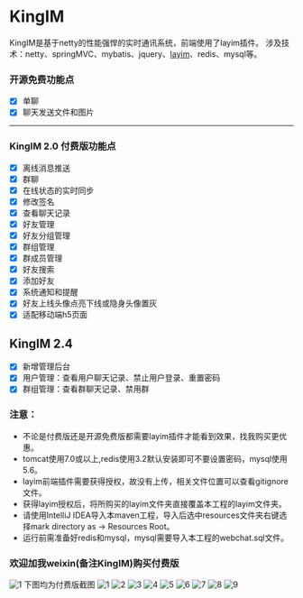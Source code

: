 # KingIM
KingIM是基于netty的性能强悍的实时通讯系统，前端使用了layim插件。
涉及技术：netty、springMVC、mybatis、jquery、[layim](http://layim.layui.com/demo.html)、redis、mysql等。

### 开源免费功能点
- [x] 单聊
- [x] 聊天发送文件和图片

---------------------
### KingIM 2.0 付费版功能点
- [x] 离线消息推送
- [x] 群聊
- [x] 在线状态的实时同步
- [x] 修改签名
- [x] 查看聊天记录
- [x] 好友管理
- [x] 好友分组管理
- [x] 群组管理
- [x] 群成员管理
- [x] 好友搜索
- [x] 添加好友
- [x] 系统通知和提醒
- [x] 好友上线头像点亮下线或隐身头像置灰
- [x] 适配移动端h5页面
## KingIM 2.4
- [x] 新增管理后台
- [x] 用户管理：查看用户聊天记录、禁止用户登录、重置密码
- [x] 群组管理：查看群聊天记录、禁用群

###  注意：
- 不论是付费版还是开源免费版都需要layim插件才能看到效果，找我购买更优惠。
- tomcat使用7.0或以上,redis使用3.2默认安装即可不要设置密码，mysql使用5.6。
- layim前端插件需要获得授权，故没有上传，相关文件位置可以查看gitignore文件。
- 获得layim授权后，将所购买的layim文件夹直接覆盖本工程的layim文件夹。
- 请使用IntelliJ IDEA导入本maven工程，导入后选中resources文件夹右键选择mark directory as -> Resources Root。
- 运行前需准备好redis和mysql，mysql需要导入本工程的webchat.sql文件。


### 欢迎加我weixin(备注KingIM)购买付费版
![1](imgs/Wechat.jpeg)
下图均为付费版截图
![1](imgs/1.png)
![2](imgs/2.png)
![3](imgs/3.png)
![4](imgs/4.png)
![5](imgs/5.png)
![6](imgs/6.png)
![7](imgs/7.png)
![8](imgs/admin1.png)
![9](imgs/admin2.png)




